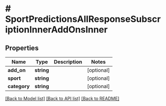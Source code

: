 # # SportPredictionsAllResponseSubscriptionInnerAddOnsInner

## Properties

Name | Type | Description | Notes
------------ | ------------- | ------------- | -------------
**add_on** | **string** |  | [optional]
**sport** | **string** |  | [optional]
**category** | **string** |  | [optional]

[[Back to Model list]](../../README.md#models) [[Back to API list]](../../README.md#endpoints) [[Back to README]](../../README.md)
